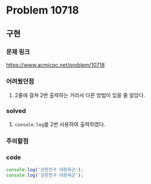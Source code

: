 # Problem 10718

## 구현

### 문제 링크
<https://www.acmicpc.net/problem/10718>

### 어려웠던점
1. 2줄에 걸쳐 2번 출력하는 거라서 다른 방법이 있을 줄 알았다.

### solved
1. `console.log`를  2번 사용하여 출력하였다.

### 주의할점

### code
```javascript
console.log('강한친구 대한육군');
console.log('강한친구 대한육군');